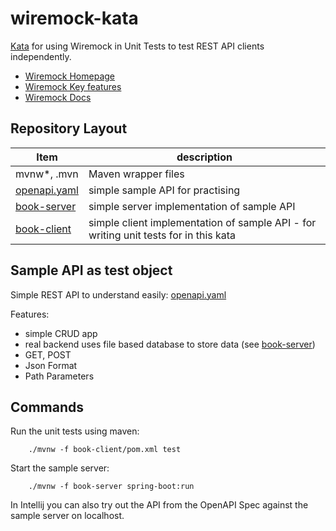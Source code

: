 # wiremock-kata

[Kata](https://www.kata.de/allgemein/was-ist-eine-kata/) for using Wiremock in Unit Tests to test REST API clients independently.

- [Wiremock Homepage](https://wiremock.org/)
- [Wiremock Key features](https://wiremock.org/docs/overview/#key-features)
- [Wiremock Docs](https://wiremock.org/docs/)

## Repository Layout

| Item                         | description                                                                          |
|------------------------------|--------------------------------------------------------------------------------------|
| mvnw*, .mvn                  | Maven wrapper files                                                                  |
| [openapi.yaml](openapi.yaml) | simple sample API for practising                                                     |
| [book-server](book-server)   | simple server implementation of sample API                                           |
| [book-client](book-client)   | simple client implementation of sample API - for writing unit tests for in this kata |

## Sample API as test object

Simple REST API to understand easily: [openapi.yaml](openapi.yaml)

Features:
- simple CRUD app
- real backend uses file based database to store data (see [book-server](/book-server))
- GET, POST
- Json Format
- Path Parameters

## Commands

Run the unit tests using maven:

        ./mvnw -f book-client/pom.xml test

Start the sample server:

        ./mvnw -f book-server spring-boot:run

In Intellij you can also try out the API from the OpenAPI Spec against the sample server on localhost. 
 

